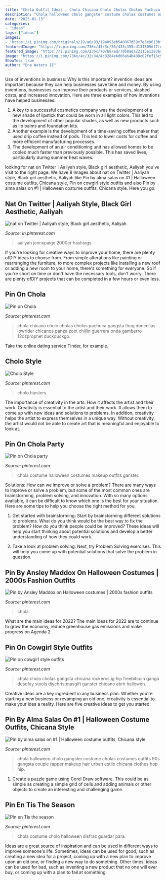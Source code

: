 ```yaml
---
title: "Chola Outfit Ideas : Chola Chicana Cholo Cholas Cholos Pachuca Gangsta Thug Doncellas Lowrider Chicanos Panza Zoot Chillin Guerrera Onda Gamberro 12ozprophet Duckduckgo"
description: "Chola halloween cholo gangster costume cholas costumes outfits 90s gangsta couple rapper makeup hair urban estilo chicana clothes hop hip"
date: "2023-01-13"
categories:
- "ideas"
tags: ["ideas"]
images:
- "https://i.pinimg.com/originals/19/a0/93/19a093eb540067d59c7e3e9613bffb57.jpg"
featuredImage: "https://i.pinimg.com/736x/43/3c/35/433c355cd131309df7fc2011e32883cd.jpg"
featured_image: "https://i.pinimg.com/236x/70/b8/ad/70b8ada22115e138364c1190135873e3.jpg"
image: "https://i.pinimg.com/736x/4c/32/84/4c3284e6d06a64b408c02fef15c57c85--chola-girl-chola-style.jpg"
ShowToc: true
author: "Ena Waters II"
---
```



Use of inventions in business: Why is this important?
invention ideas are important because they can help businesses save time and money. By using inventions, businesses can improve their products or services, slashed costs, and increased innovation. Here are three examples of how inventions have helped businesses: 
1. A key to a successful cosmetics company was the development of a new shade of lipstick that could be worn in all light colors. This led to the development of other popular shades, as well as new products such as lip balms and foundation kits. 
2. Another example is the development of a time-saving coffee maker that used drip coffee instead of pods. This led to lower costs for coffee and more efficient manufacturing processes.
3. The development of an air conditioning unit has allowed homes to be cooled much faster than previously possible. This has saved lives, particularly during summer heat waves.

	

		
looking for nat on Twitter | Aaliyah style, Black girl aesthetic, Aaliyah you've visit to the right page. We have 8 Images about nat on Twitter | Aaliyah style, Black girl aesthetic, Aaliyah like Pin by alma salas on #1️ | Halloween costume outfits, Chicana style, Pin on cowgirl style outfits and also Pin by alma salas on #1️ | Halloween costume outfits, Chicana style. Here you go:
		
    
## Nat On Twitter | Aaliyah Style, Black Girl Aesthetic, Aaliyah

<img loading=lazy src="https://i.pinimg.com/736x/ee/eb/61/eeeb61da3fdc7b37b7b5bf28305a34ac.jpg" onerror="this.onerror=null;this.src='https://tse2.mm.bing.net/th?id=OIP.WiT0ADngGExyG6Vz8tnTXwAAAA&amp;pid=15.1';" alt="nat on Twitter | Aaliyah style, Black girl aesthetic, Aaliyah">

_Source: in.pinterest.com_

>aaliyah jennxpaige 2000er hashtags. 

	

If you're looking for creative ways to improve your home, there are plenty ofDIY ideas to choose from. From simple alterations like painting or rearranging the furniture, to more complex projects like installing a new roof or adding a new room to your home, there's something for everyone. So if you're short on time or don't have the necessary tools, don't worry. There are plenty ofDIY projects that can be completed in a few hours or even less.

    
## Pin On Chola

<img loading=lazy src="https://i.pinimg.com/736x/4c/32/84/4c3284e6d06a64b408c02fef15c57c85--chola-girl-chola-style.jpg" onerror="this.onerror=null;this.src='https://tse2.mm.bing.net/th?id=OIP.M62rNnre8roBvOrGy0DrbAAAAA&amp;pid=15.1';" alt="Pin on Chola">

_Source: pinterest.com_

>chola chicana cholo cholas cholos pachuca gangsta thug doncellas lowrider chicanos panza zoot chillin guerrera onda gamberro 12ozprophet duckduckgo. 

	

Take the online dating service Tinder, for example.

    
## Cholo Style

<img loading=lazy src="https://i.pinimg.com/236x/70/b8/ad/70b8ada22115e138364c1190135873e3.jpg" onerror="this.onerror=null;this.src='https://tse4.mm.bing.net/th?id=OIP.tbIc-5ogOyIxnlNochPLfgAAAA&amp;pid=15.1';" alt="Cholo Style">

_Source: pinterest.com_

>cholo hipsters. 

	

The importance of creativity in the arts: How it affects the artist and their work.
Creativity is essential to the artist and their work. It allows them to come up with new ideas and solutions to problems. In addition, creativity helps the artist to express themselves in a unique way. Without creativity, the artist would not be able to create art that is meaningful and enjoyable to look at.

    
## Pin On Chola Party

<img loading=lazy src="https://i.pinimg.com/736x/dd/a4/f0/dda4f0e3704a14ab17a8d80ddcb37dae.jpg" onerror="this.onerror=null;this.src='https://tse4.mm.bing.net/th?id=OIP.1_dGCJObuhvii_hqpUW4NwHaFA&amp;pid=15.1';" alt="Pin on Chola party">

_Source: pinterest.com_

>chola costume halloween costumes makeup outfits ganster. 

	

Solutions: How can we improve or solve a problem?
There are many ways to improve or solve a problem, but some of the most common ones are brainstorming, problem solving, and innovation. With so many options available, it can be difficult to know which one is the best for your situation. Here are some tips to help you choose the right method for you:
1. Get started with brainstorming: Start by brainstorming different solutions to problems. What do you think would be the best way to fix the problem? How do you think people could be improved? These ideas will help you start thinking about potential solutions and develop a better understanding of how they could work.

2. Take a look at problem solving: Next, try Problem Solving exercises. This will help you come up with potential solutions that solve the problem in question.

    
## Pin By Ansley Maddox On Halloween Costumes | 2000s Fashion Outfits

<img loading=lazy src="https://i.pinimg.com/736x/1c/8c/dc/1c8cdc2cd8b9eba7e01b8585481e8923.jpg" onerror="this.onerror=null;this.src='https://tse4.mm.bing.net/th?id=OIP.KQlfyPEs38uwNTMQvtGAigHaIU&amp;pid=15.1';" alt="Pin by Ansley Maddox on Halloween costumes | 2000s fashion outfits">

_Source: pinterest.com_

>chola. 

	

What are the main ideas for 2022?
The main ideas for 2022 are to continue to grow the economy, reduce greenhouse gas emissions and make progress on Agenda 2
    
## Pin On Cowgirl Style Outfits

<img loading=lazy src="https://i.pinimg.com/736x/4e/39/e8/4e39e86686813b161f56156ccf227506.jpg" onerror="this.onerror=null;this.src='https://tse3.mm.bing.net/th?id=OIP.OE6wVEmCS4GDurlgrhJ4nwHaNN&amp;pid=15.1';" alt="Pin on cowgirl style outfits">

_Source: pinterest.com_

>chola cholo cholas gangsta chicana rockeros ig hip freebitcoin ganga desefay stools diychristmasgift ganster chicano abrir hallowen. 

	

Creative ideas are a key ingredient in any business plan. Whether you're starting a new business or revamping an old one, creativity is essential to make your idea a reality. Here are five creative ideas to get you started: 

    
## Pin By Alma Salas On #1️ | Halloween Costume Outfits, Chicana Style

<img loading=lazy src="https://i.pinimg.com/736x/43/3c/35/433c355cd131309df7fc2011e32883cd.jpg" onerror="this.onerror=null;this.src='https://tse2.mm.bing.net/th?id=OIP.qcGHVl_RTS62Ywx-pMDp5wHaNL&amp;pid=15.1';" alt="Pin by alma salas on #1️ | Halloween costume outfits, Chicana style">

_Source: pinterest.com_

>chola halloween cholo gangster costume cholas costumes outfits 90s gangsta couple rapper makeup hair urban estilo chicana clothes hop hip. 

	

1. Create a puzzle game using Corel Draw software. This could be as simple as creating a simple grid of cells and adding animals or other objects to create an interesting and challenging game. 

    
## Pin En Tis The Season

<img loading=lazy src="https://i.pinimg.com/originals/19/a0/93/19a093eb540067d59c7e3e9613bffb57.jpg" onerror="this.onerror=null;this.src='https://tse3.mm.bing.net/th?id=OIP.B_U42DXxO25AGVZ6FMbOpAHaLR&amp;pid=15.1';" alt="Pin en Tis the season">

_Source: pinterest.com_

>chola costume cholo halloween disfraz guardar para. 

	

Ideas are a great source of inspiration and can be used in different ways to improve someone's life. Sometimes, ideas can be used for good, such as creating a new idea for a project, coming up with a new plan to improve upon an old one, or finding a new way to do something. Other times, ideas can be used for bad, such as inventing a new product that no one will ever buy, or coming up with a plan to fail at something.

